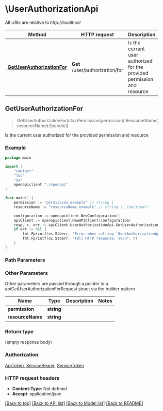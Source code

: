 # \UserAuthorizationApi

All URIs are relative to *http://localhost*

Method | HTTP request | Description
------------- | ------------- | -------------
[**GetUserAuthorizationFor**](UserAuthorizationApi.md#GetUserAuthorizationFor) | **Get** /user/authorization/for | Is the current user authorized for the provided permission and resource



## GetUserAuthorizationFor

> GetUserAuthorizationFor(ctx).Permission(permission).ResourceName(resourceName).Execute()

Is the current user authorized for the provided permission and resource



### Example

```go
package main

import (
    "context"
    "fmt"
    "os"
    openapiclient "./openapi"
)

func main() {
    permission := "permission_example" // string | 
    resourceName := "resourceName_example" // string |  (optional)

    configuration := openapiclient.NewConfiguration()
    apiClient := openapiclient.NewAPIClient(configuration)
    resp, r, err := apiClient.UserAuthorizationApi.GetUserAuthorizationFor(context.Background()).Permission(permission).ResourceName(resourceName).Execute()
    if err != nil {
        fmt.Fprintf(os.Stderr, "Error when calling `UserAuthorizationApi.GetUserAuthorizationFor``: %v\n", err)
        fmt.Fprintf(os.Stderr, "Full HTTP response: %v\n", r)
    }
}
```

### Path Parameters



### Other Parameters

Other parameters are passed through a pointer to a apiGetUserAuthorizationForRequest struct via the builder pattern


Name | Type | Description  | Notes
------------- | ------------- | ------------- | -------------
 **permission** | **string** |  | 
 **resourceName** | **string** |  | 

### Return type

 (empty response body)

### Authorization

[ApiToken](../README.md#ApiToken), [ServiceBearer](../README.md#ServiceBearer), [ServiceToken](../README.md#ServiceToken)

### HTTP request headers

- **Content-Type**: Not defined
- **Accept**: application/json

[[Back to top]](#) [[Back to API list]](../README.md#documentation-for-api-endpoints)
[[Back to Model list]](../README.md#documentation-for-models)
[[Back to README]](../README.md)

